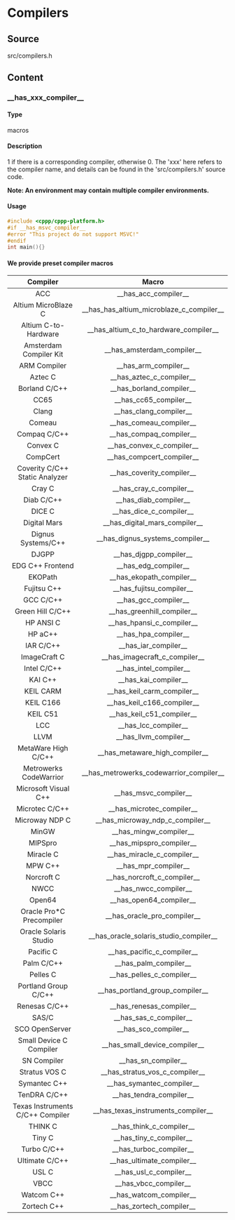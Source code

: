 # Compilers
## Source
src/compilers.h
## Content
### \_\_has_xxx_compiler\_\_
#### Type
macros
#### Description
1 if there is a corresponding compiler, otherwise 0.
The 'xxx' here refers to the compiler name, and details can be found in the 'src/compilers.h' source code.

**Note: An environment may contain multiple compiler environments.**
#### Usage
```c
#include <cppp/cppp-platform.h>
#if __has_msvc_compiler__
#error "This project do not support MSVC!"
#endif
int main(){}
```
#### We provide preset compiler macros
| Compiler | Macro |
| :----: | :----: |
| ACC | \_\_has_acc_compiler\_\_ |
| Altium MicroBlaze C | \_\_has_has_altium_microblaze_c_compiler\_\_ |
| Altium C-to-Hardware | \_\_has_altium_c_to_hardware_compiler\_\_ |
| Amsterdam Compiler Kit | \_\_has_amsterdam_compiler\_\_ |
| ARM Compiler | \_\_has_arm_compiler\_\_ |
| Aztec C | \_\_has_aztec_c_compiler\_\_ |
| Borland C/C++ | \_\_has_borland_compiler\_\_ |
| CC65 | \_\_has_cc65_compiler\_\_ |
| Clang | \_\_has_clang_compiler\_\_ |
| Comeau | \_\_has_comeau_compiler\_\_ |
| Compaq C/C++ | \_\_has_compaq_compiler\_\_ |
| Convex C | \_\_has_convex_c_compiler\_\_ |
| CompCert | \_\_has_compcert_compiler\_\_ |
| Coverity C/C++ Static Analyzer | \_\_has_coverity_compiler\_\_ |
| Cray C | \_\_has_cray_c_compiler\_\_ |
| Diab C/C++ | \_\_has_diab_compiler\_\_ |
| DICE C | \_\_has_dice_c_compiler\_\_ |
| Digital Mars | \_\_has_digital_mars_compiler\_\_ |
| Dignus Systems/C++ | \_\_has_dignus_systems_compiler\_\_ |
| DJGPP | \_\_has_djgpp_compiler\_\_ |
| EDG C++ Frontend | \_\_has_edg_compiler\_\_ |
| EKOPath | \_\_has_ekopath_compiler\_\_ |
| Fujitsu C++ | \_\_has_fujitsu_compiler\_\_ |
| GCC C/C++ | \_\_has_gcc_compiler\_\_ |
| Green Hill C/C++ | \_\_has_greenhill_compiler\_\_ |
| HP ANSI C | \_\_has_hpansi_c_compiler\_\_ |
| HP aC++ | \_\_has_hpa_compiler\_\_ |
| IAR C/C++ | \_\_has_iar_compiler\_\_ |
| ImageCraft C | \_\_has_imagecraft_c_compiler\_\_ |
| Intel C/C++ | \_\_has_intel_compiler\_\_ |
| KAI C++ | \_\_has_kai_compiler\_\_ |
| KEIL CARM | \_\_has_keil_carm_compiler\_\_ |
| KEIL C166 | \_\_has_keil_c166_compiler\_\_ |
| KEIL C51 | \_\_has_keil_c51_compiler\_\_ |
| LCC | \_\_has_lcc_compiler\_\_ |
| LLVM | \_\_has_llvm_compiler\_\_ |
| MetaWare High C/C++ | \_\_has_metaware_high_compiler\_\_ |
| Metrowerks CodeWarrior | \_\_has_metrowerks_codewarrior_compiler\_\_ |
| Microsoft Visual C++ | \_\_has_msvc_compiler\_\_ |
| Microtec C/C++ | \_\_has_microtec_compiler\_\_ |
| Microway NDP C | \_\_has_microway_ndp_c_compiler\_\_ |
| MinGW | \_\_has_mingw_compiler\_\_ |
| MIPSpro | \_\_has_mipspro_compiler\_\_ |
| Miracle C | \_\_has_miracle_c_compiler\_\_ |
| MPW C++ | \_\_has_mpr_compiler\_\_ |
| Norcroft C | \_\_has_norcroft_c_compiler\_\_ |
| NWCC | \_\_has_nwcc_compiler\_\_ |
| Open64 | \_\_has_open64_compiler\_\_ |
| Oracle Pro*C Precompiler | \_\_has_oracle_pro_compiler\_\_ |
| Oracle Solaris Studio | \_\_has_oracle_solaris_studio_compiler\_\_ |
| Pacific C | \_\_has_pacific_c_compiler\_\_ |
| Palm C/C++ | \_\_has_palm_compiler\_\_ |
| Pelles C | \_\_has_pelles_c_compiler\_\_ |
| Portland Group C/C++ | \_\_has_portland_group_compiler\_\_ |
| Renesas C/C++ | \_\_has_renesas_compiler\_\_ |
| SAS/C | \_\_has_sas_c_compiler\_\_ |
| SCO OpenServer | \_\_has_sco_compiler\_\_ |
| Small Device C Compiler | \_\_has_small_device_compiler\_\_ |
| SN Compiler | \_\_has_sn_compiler\_\_ |
| Stratus VOS C | \_\_has_stratus_vos_c_compiler\_\_ |
| Symantec C++ | \_\_has_symantec_compiler\_\_ |
| TenDRA C/C++ | \_\_has_tendra_compiler\_\_ |
| Texas Instruments C/C++ Compiler | \_\_has_texas_instruments_compiler\_\_ |
| THINK C | \_\_has_think_c_compiler\_\_ |
| Tiny C | \_\_has_tiny_c_compiler\_\_ |
| Turbo C/C++ | \_\_has_turboc_compiler\_\_ |
| Ultimate C/C++ | \_\_has_ultimate_compiler\_\_ |
| USL C | \_\_has_usl_c_compiler\_\_ |
| VBCC | \_\_has_vbcc_compiler\_\_ |
| Watcom C++ | \_\_has_watcom_compiler\_\_ |
| Zortech C++ | \_\_has_zortech_compiler\_\_ |
